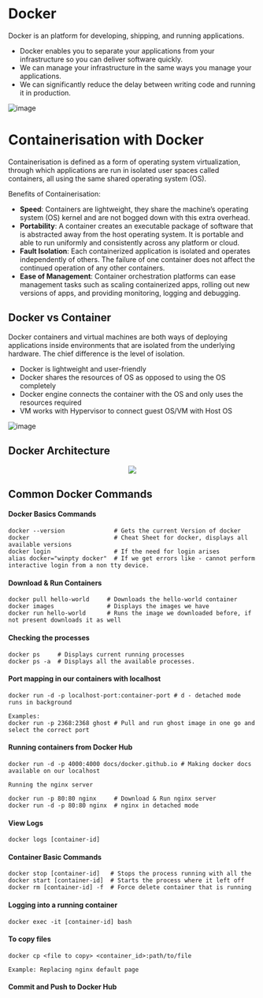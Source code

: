 # Docker

Docker is an platform for developing, shipping, and running applications. 

- Docker enables you to separate your applications from your infrastructure so you can deliver software quickly.
- We can manage your infrastructure in the same ways you manage your applications.
- We can significantly reduce the delay between writing code and running it in production.

![image](https://user-images.githubusercontent.com/110366380/203262210-4c8ed2e3-ce65-42c1-adbc-40f279964119.png)

# Containerisation with Docker

Containerisation is defined as a form of operating system virtualization, through which applications are run in isolated user spaces called containers, all using the same shared operating system (OS).

Benefits of Containerisation:

- **Speed**: Containers are lightweight, they share the machine’s operating system (OS) kernel and are not bogged down with this extra overhead.
- **Portability**: A container creates an executable package of software that is abstracted away from the host operating system. It is portable and able to run uniformly and consistently across any platform or cloud.
- **Fault Isolation**: Each containerized application is isolated and operates independently of others. The failure of one container does not affect the continued operation of any other containers.
- **Ease of Management**: Container orchestration platforms can ease management tasks such as scaling containerized apps, rolling out new versions of apps, and providing monitoring, logging and debugging.

## Docker vs Container

Docker containers and virtual machines are both ways of deploying applications inside environments that are isolated from the underlying hardware. The chief difference is the level of isolation.
- Docker is lightweight and user-friendly
- Docker shares the resources of OS as opposed to using the OS completely
- Docker engine connects the container with the OS and only uses the resources required
- VM works with Hypervisor to connect guest OS/VM with Host OS

![image](https://user-images.githubusercontent.com/110366380/203069679-800c577d-4e6c-456d-9a2c-94b111302bb4.png)

## Docker Architecture

<p align="center">
  <img src="https://user-images.githubusercontent.com/110366380/203069196-75d3fc7a-a013-43f8-af7e-9b8cf8c126e2.png">
</p>

## Common Docker Commands

#### Docker Basics Commands
```
docker --version              # Gets the current Version of docker
docker                        # Cheat Sheet for docker, displays all available versions 
docker login                  # If the need for login arises
alias docker="winpty docker"  # If we get errors like - cannot perform interactive login from a non tty device.
```

#### Download & Run Containers
```
docker pull hello-world     # Downloads the hello-world container
docker images               # Displays the images we have
docker run hello-world      # Runs the image we downloaded before, if not present downloads it as well
```

#### Checking the processes
```
docker ps     # Displays current running processes
docker ps -a  # Displays all the available processes.
```

#### Port mapping in our containers with localhost
```
docker run -d -p localhost-port:container-port # d - detached mode runs in background

Examples:
docker run -p 2368:2368 ghost # Pull and run ghost image in one go and select the correct port
```

#### Running containers from Docker Hub
````
docker run -d -p 4000:4000 docs/docker.github.io # Making docker docs available on our localhost

Running the nginx server

docker run -p 80:80 nginx     # Download & Run nginx server
docker run -d -p 80:80 nginx  # nginx in detached mode
````

#### View Logs
```
docker logs [container-id]
```

#### Container Basic Commands
```
docker stop [container-id]   # Stops the process running with all the
docker start [container-id]  # Starts the process where it left off
docker rm [container-id] -f  # Force delete container that is running
```

#### Logging into a running container
```
docker exec -it [container-id] bash
```

#### To copy files 
```
docker cp <file to copy> <container_id>:path/to/file

Example: Replacing nginx default page

```
#### Commit and Push to Docker Hub
```
```
